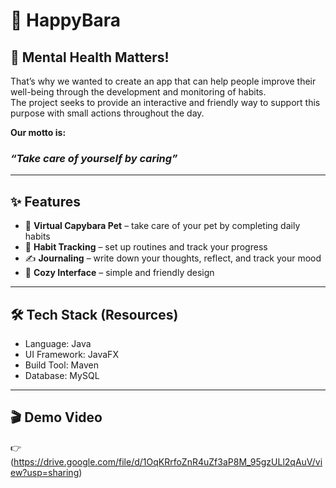 # 🦫 HappyBara

## 💚 Mental Health Matters!

That’s why we wanted to create an app that can help people improve their well-being through the development and monitoring of habits.  
The project seeks to provide an interactive and friendly way to support this purpose with small actions throughout the day.  

**Our motto is:**  
### *“Take care of yourself by caring”*

---

## ✨ Features

- 🐾 **Virtual Capybara Pet** – take care of your pet by completing daily habits  
- 📅 **Habit Tracking** – set up routines and track your progress  
- ✍️ **Journaling** – write down your thoughts, reflect, and track your mood  
- 🎨 **Cozy Interface** – simple and friendly design  

---

## 🛠️ Tech Stack (Resources)

- Language: Java
- UI Framework: JavaFX
- Build Tool: Maven
- Database: MySQL

---

## 🎬 Demo Video

👉 (https://drive.google.com/file/d/1OqKRrfoZnR4uZf3aP8M_95gzULl2qAuV/view?usp=sharing)  

